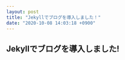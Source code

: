 ```yaml
---
layout: post
title: "Jekyllでブログを導入しました！"
date: "2020-10-08 14:03:18 +0900"
---
```

## Jekyllでブログを導入しました!
